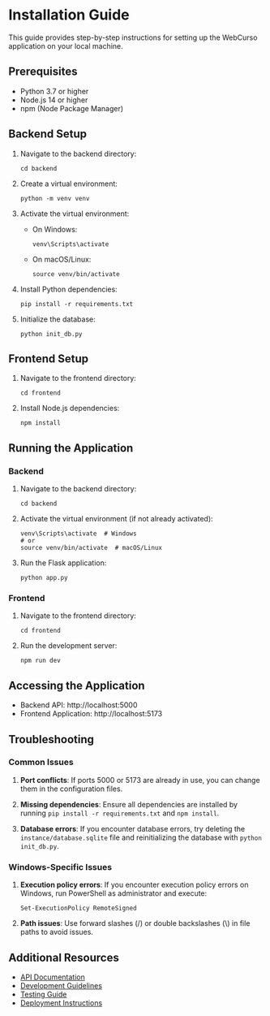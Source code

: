 # Installation Guide

This guide provides step-by-step instructions for setting up the WebCurso application on your local machine.

## Prerequisites

- Python 3.7 or higher
- Node.js 14 or higher
- npm (Node Package Manager)

## Backend Setup

1. Navigate to the backend directory:
   ```
   cd backend
   ```

2. Create a virtual environment:
   ```
   python -m venv venv
   ```

3. Activate the virtual environment:
   - On Windows:
     ```
     venv\Scripts\activate
     ```
   - On macOS/Linux:
     ```
     source venv/bin/activate
     ```

4. Install Python dependencies:
   ```
   pip install -r requirements.txt
   ```

5. Initialize the database:
   ```
   python init_db.py
   ```

## Frontend Setup

1. Navigate to the frontend directory:
   ```
   cd frontend
   ```

2. Install Node.js dependencies:
   ```
   npm install
   ```

## Running the Application

### Backend

1. Navigate to the backend directory:
   ```
   cd backend
   ```

2. Activate the virtual environment (if not already activated):
   ```
   venv\Scripts\activate  # Windows
   # or
   source venv/bin/activate  # macOS/Linux
   ```

3. Run the Flask application:
   ```
   python app.py
   ```

### Frontend

1. Navigate to the frontend directory:
   ```
   cd frontend
   ```

2. Run the development server:
   ```
   npm run dev
   ```

## Accessing the Application

- Backend API: http://localhost:5000
- Frontend Application: http://localhost:5173

## Troubleshooting

### Common Issues

1. **Port conflicts**: If ports 5000 or 5173 are already in use, you can change them in the configuration files.

2. **Missing dependencies**: Ensure all dependencies are installed by running `pip install -r requirements.txt` and `npm install`.

3. **Database errors**: If you encounter database errors, try deleting the `instance/database.sqlite` file and reinitializing the database with `python init_db.py`.

### Windows-Specific Issues

1. **Execution policy errors**: If you encounter execution policy errors on Windows, run PowerShell as administrator and execute:
   ```
   Set-ExecutionPolicy RemoteSigned
   ```

2. **Path issues**: Use forward slashes (/) or double backslashes (\\) in file paths to avoid issues.

## Additional Resources

- [API Documentation](API.md)
- [Development Guidelines](DEVELOPMENT.md)
- [Testing Guide](TESTING.md)
- [Deployment Instructions](DEPLOYMENT.md)